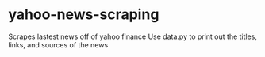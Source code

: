 # yahoo-news-scraping
 Scrapes lastest news off of yahoo finance
 Use data.py to print out the titles, links, and sources of the news
